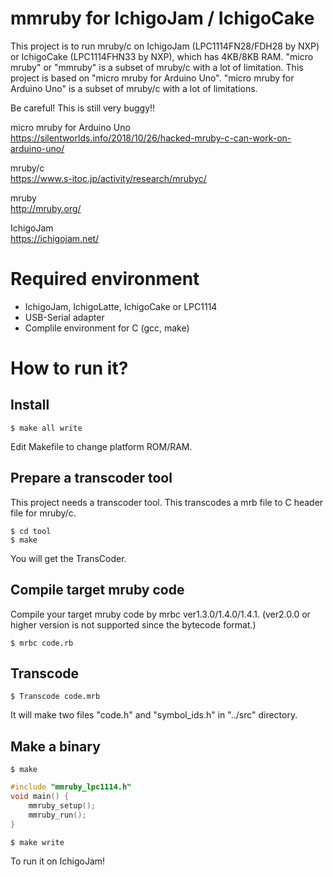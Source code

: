 # mmruby for IchigoJam / IchigoCake

This project is to run mruby/c on IchigoJam (LPC1114FN28/FDH28 by NXP) or IchigoCake (LPC1114FHN33 by NXP), which has 4KB/8KB RAM.
"micro mruby" or "mmruby" is a subset of mruby/c with a lot of limitation.
This project is based on "micro mruby for Arduino Uno".
"micro mruby for Arduino Uno" is a subset of mruby/c with a lot of limitations.  

Be careful! This is still very buggy!!  

micro mruby for Arduino Uno  
https://silentworlds.info/2018/10/26/hacked-mruby-c-can-work-on-arduino-uno/  

mruby/c  
https://www.s-itoc.jp/activity/research/mrubyc/  

mruby  
http://mruby.org/  

IchigoJam  
https://ichigojam.net/  

# Required environment

* IchigoJam, IchigoLatte, IchigoCake or LPC1114
* USB-Serial adapter
* Complile environment for C (gcc, make)

# How to run it?

## Install

```
$ make all write
```

Edit Makefile to change platform ROM/RAM.

## Prepare a transcoder tool

This project needs a transcoder tool. This transcodes a mrb file to C header file for mruby/c.

```
$ cd tool
$ make
```

You will get the TransCoder.

## Compile target mruby code

Compile your target mruby code by mrbc ver1.3.0/1.4.0/1.4.1. (ver2.0.0 or higher version is not supported since the bytecode format.)

```
$ mrbc code.rb
```

## Transcode

```
$ Transcode code.mrb
```

It will make two files "code.h" and "symbol_ids.h" in "../src" directory.

## Make a binary

```
$ make
```

```C
#include "mmruby_lpc1114.h"
void main() {
	mmruby_setup();
	mmruby_run();
}
```

```
$ make write
```

To run it on IchigoJam!
